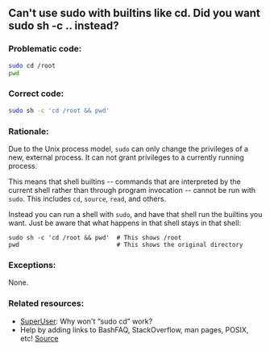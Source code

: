 ## Can't use sudo with builtins like cd. Did you want sudo sh -c .. instead?

### Problematic code:

```sh
sudo cd /root
pwd
```

### Correct code:

```sh
sudo sh -c 'cd /root && pwd'
```
### Rationale:

Due to the Unix process model, `sudo` can only change the privileges of a new, external process. It can not grant privileges to a currently running process.

This means that shell builtins -- commands that are interpreted by the current shell rather than through program invocation -- cannot be run with `sudo`. This includes `cd`, `source`, `read`, and others.

Instead you can run a shell with `sudo`, and have that shell run the builtins you want. Just be aware that what happens in that shell stays in that shell:

    sudo sh -c 'cd /root && pwd'  # This shows /root
    pwd                           # This shows the original directory

### Exceptions:

None.

### Related resources:

* [SuperUser](https://superuser.com/questions/241129/why-wont-sudo-cd-work): Why won't “sudo cd” work?
* Help by adding links to BashFAQ, StackOverflow, man pages, POSIX, etc!
[Source](https://github.com/koalaman/shellcheck/wiki/SC2232)

